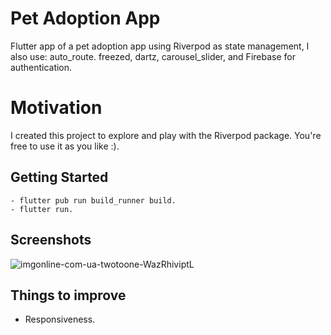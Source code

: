 # Pet Adoption App

Flutter app of a pet adoption app using Riverpod as state management, I also use: auto_route. freezed, dartz, carousel_slider, and Firebase for authentication.

# Motivation

I created this project to explore and play with the Riverpod package. You're free to use it as you like :).

## Getting Started
```
- flutter pub run build_runner build.
- flutter run.
```
## Screenshots

![imgonline-com-ua-twotoone-WazRhiviptL](https://github.com/hzdelgado/flutter-example-riverpod/assets/88523514/2ebc981a-6f73-4a42-a291-b2804fd7b9e2)


## Things to improve

- Responsiveness.
